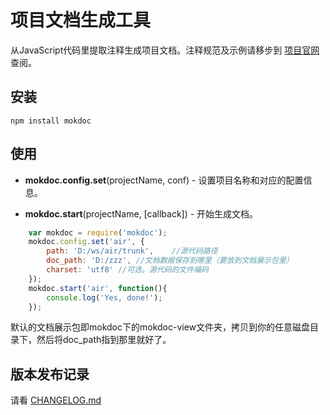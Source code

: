 # 项目文档生成工具

从JavaScript代码里提取注释生成项目文档。注释规范及示例请移步到 [项目官网](http://mokjs.com/mokdoc) 查阅。

## 安装

    npm install mokdoc

## 使用

* __mokdoc.config.set__(projectName, conf) - 设置项目名称和对应的配置信息。

* __mokdoc.start__(projectName, [callback]) - 开始生成文档。

```javascript
	var mokdoc = require('mokdoc');
	mokdoc.config.set('air', {
		path: 'D:/ws/air/trunk',	//源代码路径
		doc_path: 'D:/zzz',	//文档数据保存到哪里（要放到文档展示包里）
		charset: 'utf8'	//可选。源代码的文件编码
	});
	mokdoc.start('air', function(){
		console.log('Yes, done!');
	});
```

默认的文档展示包即mokdoc下的mokdoc-view文件夹，拷贝到你的任意磁盘目录下，然后将doc_path指到那里就好了。

## 版本发布记录

请看 [CHANGELOG.md](https://github.com/1144/mokdoc/blob/master/CHANGELOG.md)

